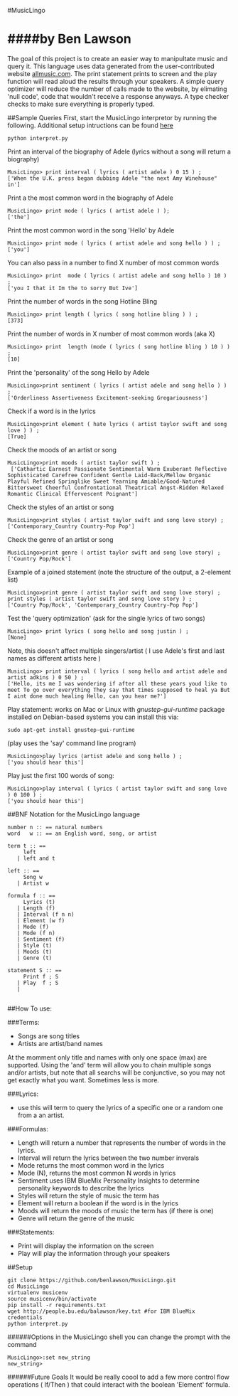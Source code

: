 #MusicLingo

####by Ben Lawson
==================

The goal of this project is to create an easier way to manipultate music and query it. This language uses data generated from the user-contributed website [allmusic.com](http://www.allmusic.com). The print statement prints to screen and the play function will read aloud the results through your speakers. A simple query optimizer will reduce the number of calls made to the website, by elimating 'null code', code that wouldn't receive a response anyways. A type checker checks to make sure everything is properly typed. 

##Sample Queries
First, start the MusicLingo interpretor by running the following. Additional setup intructions can be found [here](https://github.com/benlawson/MusicLingo#setup)
```
python interpret.py 
```
Print an interval of the biography of Adele (lyrics without a song will return a biography)
```
MusicLingo> print interval ( lyrics ( artist adele ) 0 15 ) ; 
['When the U.K. press began dubbing Adele "the next Amy Winehouse" in']
```

Print a the most common word in the biography of Adele
```
MusicLingo> print mode ( lyrics ( artist adele ) );
['the']
```
Print the most common word in the song 'Hello' by Adele
```
MusicLingo> print mode ( lyrics ( artist adele and song hello ) ) ;
['you']
```
You can also pass in a number to find X number of most common words
```
MusicLingo> print  mode ( lyrics ( artist adele and song hello ) 10 ) ;
['you I that it Im the to sorry But Ive']
```
Print the number of words in the song Hotline Bling
```
MusicLingo> print length ( lyrics ( song hotline bling ) ) ;
[373]
```
Print the number of words in X number of most common words (aka X)
```
MusicLingo> print  length (mode ( lyrics ( song hotline bling ) 10 ) ) ;
[10]
```
Print the 'personality' of the song Hello by Adele
```
MusicLingo>print sentiment ( lyrics ( artist adele and song hello ) ) ;
['Orderliness Assertiveness Excitement-seeking Gregariousness']
```
Check if a word is in the lyrics
```
MusicLingo>print element ( hate lyrics ( artist taylor swift and song love ) ) ;
[True]
```
Check the moods of an artist or song
```
MusicLingo>print moods ( artist taylor swift ) ;
 ['Cathartic Earnest Passionate Sentimental Warm Exuberant Reflective Sophisticated Carefree Confident Gentle Laid-Back/Mellow Organic Playful Refined Springlike Sweet Yearning Amiable/Good-Natured Bittersweet Cheerful Confrontational Theatrical Angst-Ridden Relaxed Romantic Clinical Effervescent Poignant']
```
Check the styles of an artist or song
```
MusicLingo>print styles ( artist taylor swift and song love story) ;
['Contemporary_Country Country-Pop Pop']
```
Check the genre of an artist or song
```
MusicLingo>print genre ( artist taylor swift and song love story) ;
['Country Pop/Rock']
```
Example of a joined statement (note the structure of the output, a 2-element list)
```
MusicLingo>print genre ( artist taylor swift and song love story) ; print styles ( artist taylor swift and song love story ) ; 
['Country Pop/Rock', 'Contemporary_Country Country-Pop Pop']
```
Test the 'query optimization' (ask for the single lyrics of two songs)
```
MusicLingo> print lyrics ( song hello and song justin ) ;
[None]
```

Note, this doesn't affect multiple singers/artist ( I use Adele's first and last names as different artists here )
```
MusicLingo> print interval ( lyrics ( song hello and artist adele and artist adkins ) 0 50 ) ;
['Hello, its me I was wondering if after all these years youd like to meet To go over everything They say that times supposed to heal ya But I aint done much healing Hello, can you hear me?']

```

Play statement: works on Mac or Linux with *gnustep-gui-runtime* package installed
on Debian-based systems you can install this via:
```
sudo apt-get install gnustep-gui-runtime
```
(play uses the 'say' command line program)

```
MusicLingo>play lyrics (artist adele and song hello ) ;
['you should hear this']
```

Play just the first 100 words of song: 
```
MusicLingo>play interval ( lyrics ( artist taylor swift and song love ) 0 100 ) ;
['you should hear this']
```

##BNF Notation for the MusicLingo language

```
number n :: == natural numbers 
word   w :: == an English word, song, or artist

term t :: ==
     left 
   | left and t

left :: ==
     Song w
   | Artist w
     
formula f :: ==
     Lyrics (t) 
   | Length (f)
   | Interval (f n n)
   | Element (w f) 
   | Mode (f) 
   | Mode (f n) 
   | Sentiment (f) 
   | Style (t) 
   | Moods (t) 
   | Genre (t) 

statement S :: ==
     Print f ; S
   | Play  f ; S
   | 
    
```

##How To use:

###Terms:
+ Songs are song titles
+ Artists are artist/band names


At the momment only title and names with only one space (max) are supported.
Using the 'and' term will allow you to chain multiple songs and/or artists, but note that all searchs will be conjunctive, so you may not get exactly what you want. Sometimes less is more.

###Lyrics:
+ use this will term to query the lyrics of a specific one or a random one from a an artist. 

###Formulas:
+ Length will return a number that represents the number of words in the lyrics.
+ Interval will return the lyrics between the two number inverals
+ Mode returns the most common word in the lyrics
+ Mode (N), returns the most common N words in lyrics
+ Sentiment uses IBM BlueMix Personality Insights to determine personality keywords to describe the lyrics
+ Styles will return the style of music the term has
+ Element will return a boolean if the word is in the lyrics 
+ Moods will return the moods of music the term has (if there is one)
+ Genre will return the genre of the music

###Statements:
+ Print will display the information on the screen
+ Play will play the information through your speakers


##Setup

```
git clone https://github.com/benlawson/MusicLingo.git
cd MusicLingo
virtualenv musicenv
source musicenv/bin/activate
pip install -r requirements.txt
wget http://people.bu.edu/balawson/key.txt #for IBM BlueMix credentials
python interpret.py

```


######Options
in the MusicLingo shell you can change the prompt with the command
```
MusicLingo>:set new_string
new_string>
```

######Future Goals
It would be really coool to add a few more control flow operations ( If/Then ) that could interact with the boolean 'Element' formula.
